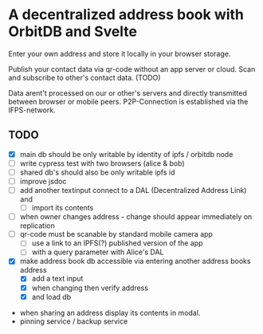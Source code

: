 # A decentralized address book with OrbitDB and Svelte

Enter your own address and store it locally in your browser storage.

Publish your contact data via qr-code without an app server or cloud.
Scan and subscribe to other's contact data. (TODO)

Data arent't processed on our or other's servers and directly transmitted between browser or mobile peers.
P2P-Connection is established via the IFPS-network.

## TODO
- [x] main db should be only writable by identity of ipfs / orbitdb node
- [ ] write cypress test with two browsers (alice & bob)
- [ ] shared db's should also be only writable ipfs id
- [ ] improve jsdoc
- [ ] add another textinput connect to a DAL (Decentralized Address Link) and
  - [ ] import its contents
- [ ] when owner changes address - change should appear immediately on replication
- [ ] qr-code must be scanable by standard mobile camera app
  - [ ] use a link to an IPFS(?) published version of the app 
  - [ ] with a query parameter with Alice's DAL
- [x] make address book db accessible via entering another address books address
  - [x] add a text input 
  - [x] when changing then verify address 
  - [x] and load db 

- when sharing an address display its contents in modal.
- pinning service / backup service 